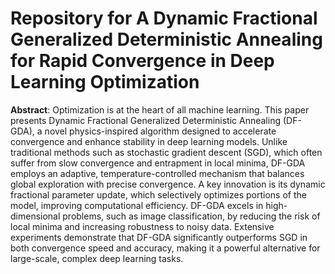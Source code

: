# Repository for A Dynamic Fractional Generalized Deterministic Annealing for Rapid Convergence in Deep Learning Optimization

**Abstract**:
Optimization is at the heart of all machine learning. This paper presents Dynamic Fractional Generalized Deterministic Annealing (DF-GDA), a novel physics-inspired algorithm designed to accelerate convergence and enhance stability in deep learning models. Unlike traditional methods such as stochastic gradient descent (SGD), which often suffer from slow convergence and entrapment in local minima, DF-GDA employs an adaptive, temperature-controlled mechanism that balances global exploration with precise convergence. A key innovation is its dynamic fractional parameter update, which selectively optimizes portions of the model, improving computational efficiency. DF-GDA excels in high-dimensional problems, such as image classification, by reducing the risk of local minima and increasing robustness to noisy data. Extensive experiments demonstrate that DF-GDA significantly outperforms SGD in both convergence speed and accuracy, making it a powerful alternative for large-scale, complex deep learning tasks.
